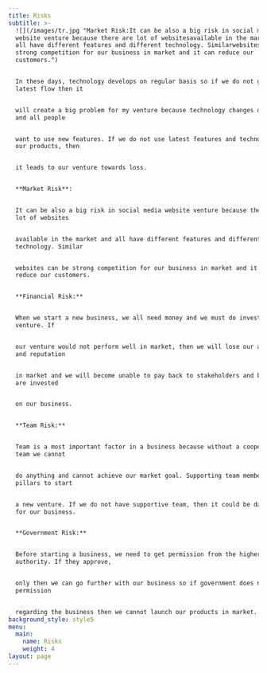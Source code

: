 ```yaml
---
title: Risks
subtitle: >-
  ![](/images/tr.jpg "Market Risk:It can be also a big risk in social media
  website venture because there are lot of websitesavailable in the market and
  all have different features and different technology. Similarwebsites can be
  strong competition for our business in market and it can reduce our
  customers.")


  In these days, technology develops on regular basis so if we do not go with
  latest flow then it


  will create a big problem for my venture because technology changes day by day
  and all people


  want to use new features. If we do not use latest features and technology in
  our products, then


  it leads to our venture towards loss.


  **Market Risk**:


  It can be also a big risk in social media website venture because there are
  lot of websites


  available in the market and all have different features and different
  technology. Similar


  websites can be strong competition for our business in market and it can
  reduce our customers.


  **Financial Risk:**


  When we start a new business, we all need money and we must do investment in
  venture. If


  our venture would not perform well in market, then we will lose our all money
  and reputation


  in market and we will become unable to pay back to stakeholders and banks who
  are invested


  on our business.


  **Team Risk:**


  Team is a most important factor in a business because without a cooperative
  team we cannot


  do anything and cannot achieve our market goal. Supporting team members are
  pillars to start


  a new venture. If we do not have supportive team, then it could be dangerous
  for our business.


  **Government Risk:**


  Before starting a business, we need to get permission from the higher
  authority. If they approve,


  only then we can go further with our business so if government does not give
  permission


  regarding the business then we cannot launch our products in market.
background_style: style5
menu:
  main:
    name: Risks
    weight: 4
layout: page
---
```


